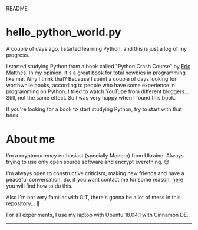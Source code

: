 README

# hello_python_world.py
A couple of days ago, I started learning Python, and this is just a log of my progress. 

I started studying Python from a book called "Python Crash Course" by [Eric Matthes](https://ehmatthes.github.io/). In my opinion, it's a great book for total newbies in programming like me. Why I think that? Because I spent a couple of days looking for worthwhile books, according to people who have some experience in programming on Python. I tried to watch YouTube from different bloggers... Still, not the same effect. So I was very happy when I found this book. 

If you're looking for a book to start studying Python, try to start with that book.

# About me

I'm a cryptocurrency enthusiast (specially Monero) from Ukraine. Always trying to use only open source software and encrypt everething. 😌

I'm always open to constructive criticism, making new friends and have a peaceful conversation. So, if you want contact me for some reason, [here](https://zerobin.net/?b60e0b0d2a5b0013#Iw9rm3YwfjO9BZfmmy3GcrFgOyqQwHhXmmAvN1jRzvI=) you will find how to do this.

Also I'm not very familiar with GIT, there's gonna be a lot of mess in this repository... 🙂

For all experiments, I use my laptop with Ubuntu 18.04.1 with Cinnamon DE.

---








